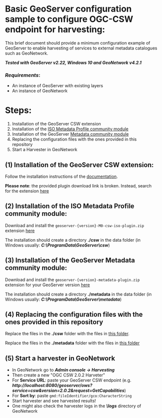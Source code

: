 # Basic GeoServer configuration sample to configure OGC-CSW endpoint for harvesting:
This brief document should provide a minimum configuration example of GeoServer to enable harvesting of services to external metadata catalogues such as GeoNetwork.

***Tested with GeoServer v2.22, Windows 10 and GeoNetwork v4.2.1***

### ***Requirements***:
* An instance of GeoServer with existing layers
* An instance of GeoNetwork

# Steps:
1. Installation of the GeoServer CSW extension
2. Installation of the [ISO Metadata Profile community module](https://docs.geoserver.org/maintain/en/user/community/csw-iso/index.html)
3. Installation of the GeoServer [Metadata community module](https://sourceforge.net/projects/geoserver/files/GeoServer/2.22-M0/extensions/geoserver-2.22-M0-metadata-plugin.zip/download)
4. Replacing the configuration files with the ones provided in this repository
5. Start a Harvester in GeoNetwork


## (1) Installation of the GeoServer CSW extension:
Follow the installation instructions of the [documentation](https://docs.geoserver.org/stable/en/user/services/csw/installing.html).

**Please note**: the provided plugin download link is broken. Instead, search for the extension [here](https://geoserver.org/download/)

## (2) Installation of the ISO Metadata Profile community module:
Download and install the `geoserver-{version}-M0-csw-iso-plugin.zip` extension [here](https://sourceforge.net/projects/geoserver/files/GeoServer/)

The installation should create a directory **./csw** in the data folder (in Windows usually: ***C:\ProgramData\GeoServer\csw***)

## (3) Installation of the GeoServer Metadata community module:
Download and install the `geoserver-{version}-metadata-plugin.zip` extension for your GeoServer version [here](https://sourceforge.net/projects/geoserver/files/GeoServer/)

The installation should create a directory **./metadata** in the data folder (in Windows usually: ***C:\ProgramData\GeoServer\metadata***)

## (4) Replacing the configuration files with the ones provided in this repository
Replace the files in the **./csw** folder with the files in [this folder](/csw).

Replace the files in the **./metadata** folder with the files in [this folder](/metadata)

## (5) Start a harvester in GeoNetwork
* In GeoNetwork go to ***Admin console -> Harvesting***
* Then create a new "OGC CSW 2.0.2 Harveter"
* For **Service URL**: paste your GeoServer CSW endpoint (e.g. ***http://localhost:8080/geoserver/ows?service=csw&version=2.0.2&request=GetCapabilities***)
* For **Sort by**: paste `gmd:fileIdentifier/gco:CharacterString`
* Start harvester and see harvested results!
* One might also check the harvester logs in the ***\logs*** directory of GeoNetwork
